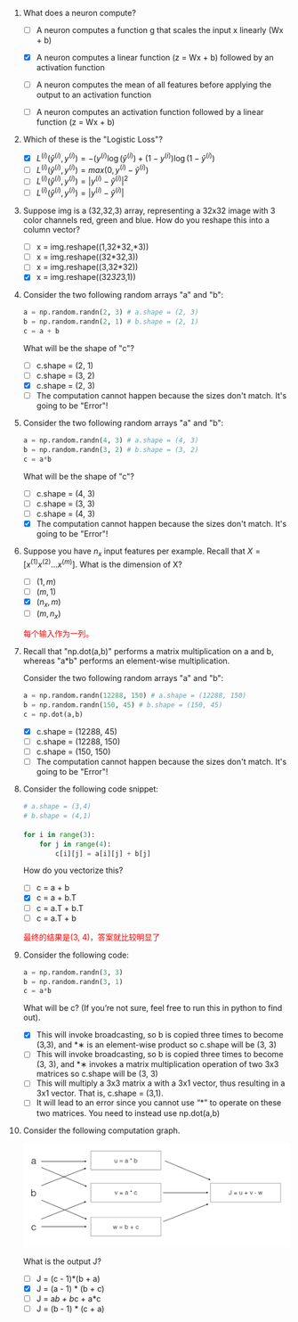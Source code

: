 1. What does a neuron compute?
    - [ ] A neuron computes a function g that scales the input x linearly (Wx + b)
    - [x] A neuron computes a linear function (z = Wx + b) followed by an activation function
    - [ ] A neuron computes the mean of all features before applying the output to an activation function
    - [ ] A neuron computes an activation function followed by a linear function (z = Wx + b)


2. Which of these is the "Logistic Loss"?
   - [x] ${L}^{(i)}(\hat{y}^{(i)}, y^{(i)}) = -( y^{(i)}\log(\hat{y}^{(i)}) + (1- y^{(i)})\log(1-\hat{y}^{(i)})$
   - [ ] ${L}^{(i)}(\hat{y}^{(i)}, y^{(i)}) = max(0, y^{(i)}-\hat{y}^{(i)})$
    - [ ] ${L}^{(i)}(\hat{y}^{(i)}, y^{(i)}) = |y^{(i)}-\hat{y}^{(i)}|^2$
    - [ ] ${L}^{(i)}(\hat{y}^{(i)}, y^{(i)}) = |y^{(i)}-\hat{y}^{(i)}|$

3. Suppose img is a (32,32,3) array, representing a 32x32 image with 3 color channels red, green and blue. How do you reshape this into a column vector?
    - [ ] x = img.reshape((1,32*32,*3))
    - [ ] x = img.reshape((32*32,3))
    - [ ] x = img.reshape((3,32*32))
    - [x] x = img.reshape((32*32*3,1))

4. Consider the two following random arrays "a" and "b":
   
    ```python
    a = np.random.randn(2, 3) # a.shape = (2, 3)
    b = np.random.randn(2, 1) # b.shape = (2, 1)
    c = a + b
    ```
    What will be the shape of "c"?

    - [ ] c.shape = (2, 1)
    - [ ] c.shape = (3, 2)
    - [x] c.shape = (2, 3)
    - [ ] The computation cannot happen because the sizes don't match. It's going to be "Error"!

5. Consider the two following random arrays "a" and "b":
   
    ```python
    a = np.random.randn(4, 3) # a.shape = (4, 3)
    b = np.random.randn(3, 2) # b.shape = (3, 2)
    c = a*b
    ```
    What will be the shape of "c"?

    - [ ] c.shape = (4, 3)
    - [ ] c.shape = (3, 3)
    - [ ] c.shape = (4, 3)
    - [x] The computation cannot happen because the sizes don't match. It's going to be "Error"!

6. Suppose you have $n_x$ input features per example. Recall that $X = [x^{(1)} x^{(2)} ... x^{(m)}]$. What is the dimension of X?
    - [ ] $(1,m)$
    - [ ] $(m,1)$
    - [x] $(n_x, m)$
    - [ ] $(m,n_x)$

    <font color=red>每个输入作为一列。</font>
    


7. Recall that "np.dot(a,b)" performs a matrix multiplication on a and b, whereas "a*b" performs an element-wise multiplication.

    Consider the two following random arrays "a" and "b":

    ```python
    a = np.random.randn(12288, 150) # a.shape = (12288, 150)
    b = np.random.randn(150, 45) # b.shape = (150, 45)
    c = np.dot(a,b)
    ```
   
    - [x] c.shape = (12288, 45)
    - [ ] c.shape = (12288, 150)
    - [ ] c.shape = (150, 150)
    - [ ] The computation cannot happen because the sizes don't match. It's going to be "Error"!

8. Consider the following code snippet:

    ```python
    # a.shape = (3,4)
    # b.shape = (4,1)

    for i in range(3):
        for j in range(4):
            c[i][j] = a[i][j] + b[j]
    ```

    How do you vectorize this?

    - [ ] c = a + b
    - [x] c = a + b.T
    - [ ] c = a.T + b.T
    - [ ] c = a.T + b

    <font color=red>最终的结果是(3, 4)，答案就比较明显了</font>

9. Consider the following code:

    ```python
    a = np.random.randn(3, 3)
    b = np.random.randn(3, 1)
    c = a*b
    ```

    What will be c? (If you’re not sure, feel free to run this in python to find out).

    - [x] This will invoke broadcasting, so b is copied three times to become (3,3), and *∗ is an element-wise product so c.shape will be (3, 3)
    - [ ] This will invoke broadcasting, so b is copied three times to become (3, 3), and *∗ invokes a matrix multiplication operation of two 3x3 matrices so c.shape will be (3, 3)
    - [ ] This will multiply a 3x3 matrix a with a 3x1 vector, thus resulting in a 3x1 vector. That is, c.shape = (3,1).
    - [ ] It will lead to an error since you cannot use “*” to operate on these two matrices. You need to instead use np.dot(a,b)

10. Consider the following computation graph.
    
    ![](week2-1.png)

    What is the output J?

    - [ ]  J = (c - 1)*(b + a)
    - [x] J = (a - 1) * (b + c)
    - [ ] J = a*b + b*c + a*c
    - [ ] J = (b - 1) * (c + a)